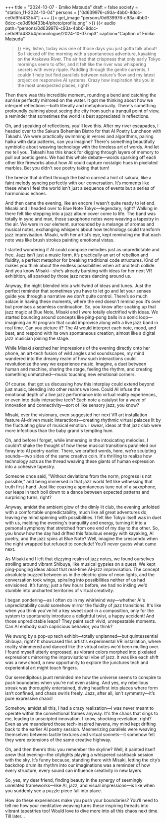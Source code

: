 +++
title = "2024-10-07 - Emiko Matsuda"
draft = false
society = "station_11-2024-10-04"
persons = ["0d639976-c93a-4bb0-8dcc-ce0d9fd433b4"]
+++
{{< get_image "persons/0d639976-c93a-4bb0-8dcc-ce0d9fd433b4/photo/profile.png" >}}
{{< audio
    path="persons/0d639976-c93a-4bb0-8dcc-ce0d9fd433b4/monologue/2024-10-07.mp3" 
    caption="Caption of Emiko Matsuda"
>}}
Hey, listen, today was one of those days you just gotta talk about!
 So I kicked off the morning with a spontaneous adventure, kayaking on the Arakawa River. The air had that crispness that only early Tokyo mornings seem to offer, and it felt like the river was whispering secrets with every ripple. Paddling through the gentle currents, I couldn't help but find parallels between nature's flow and my latest project on responsive AI systems. Crazy how inspiration hits you in the most unexpected places, right?

Then there was this incredible moment, rounding a bend and catching the sunrise perfectly mirrored on the water. It got me thinking about how we interpret reflections—both literally and metaphorically. There's something profoundly calming about seeing the city from such a tranquil point of view, a reminder that sometimes the world is best appreciated in reflections. 

Oh, and speaking of reflections, you'll love this. After my river escapades, I headed over to the Sakura Bohemian Bistro for that AI Poetry Luncheon with Takashi. We were practically swimming in verses and algorithms, pairing haiku with data patterns, can you imagine? There's something beautifully symbiotic about weaving technology with the timeless art of words. And let me tell you, Takashi has this knack for digging through layers of memory to pull out poetic gems. We had this whole debate—words sparking off each other like fireworks about how AI could capture nostalgic hues in pixelated marbles. Bet you didn't see poetry taking that turn!

The breeze that drifted through the bistro carried a hint of sakura, like a faint melody syncing perfectly with our conversation. It’s moments like these when I feel the world isn't just a sequence of events but a series of harmonious echoes.

And then came the evening, like an encore I wasn't quite ready to let end. Misaki and I headed over to Blue Note Tokyo—legendary, right? Walking in there felt like stepping into a jazz album cover come to life. The band was totally in sync and man, those saxophone notes were weaving a tapestry in the air. We were in our element, surrounded by a melange of aromas and musical notes, exchanging whispers about how technology could transform jazz improvisation. Misaki, with her artist’s eye, kept reminding me that each note was like brush strokes painting emotional vistas.

I started wondering if AI could compose melodies just as unpredictable and free. Jazz isn’t just a music form, it’s practically an art of rebellion and fluidity, a perfect metaphor for breaking traditional code structures. Kind of makes you think about the endless possibilities when art and tech collide. And you know Misaki—she’s already bursting with ideas for her next VR exhibition, all sparked by those jazz notes dancing around us.

Anyway, the night blended into a whirlwind of ideas and tunes. Just the perfect reminder that sometimes you have to let go and let your senses guide you through a narrative we don't quite control. There’s so much solace in having these moments, where the end doesn’t remind you it’s over but promises a seamless continuation.
So, you know after soaking up that jazz magic at Blue Note, Misaki and I were totally electrified with ideas. We started bouncing around concepts like ping-pong balls in a sonic loop—imagining an AI program that could improvise along with a live jazz band in real time. Can you picture it? The AI would interpret each note, mood, and beat, and respond with its own spontaneous creation, almost like a digital jazz musician joining the stage. 

While Misaki sketched her impressions of the evening directly onto her phone, an art-tech fusion of wild angles and soundscapes, my mind wandered into the dreamy realm of how such interactions could revolutionize the way we experience music. Imagine, a duet between human and machine, sharing the stage, feeling the rhythm, and creating something unmatched—music touching new emotional corners.

Of course, that got us discussing how this interplay could extend beyond just music, blending into other realms we love. Could AI infuse the emotional depth of a live jazz performance into virtual reality experiences, or even into daily interactive tech? Each note a catalyst for a wave of innovation and connectivity—sort of like sensory jazz, you know?

Misaki, ever the visionary, even suggested her next VR art installation feature AI-driven music interactions—creating rhythmic virtual palaces lit by the fluctuating glow of musical emotion. I swear, ideas at that jazz club were more infectious than the baby grand's tempting hum.

Oh, and before I forget, while immersing in the intoxicating melodies, I couldn’t shake the thought of how these musical transitions paralleled our foray into AI poetry earlier. There, we crafted words, here, we’re sculpting sounds—two sides of the same creative coin. It's thrilling to realize how technology acts as the thread weaving these giants of human expression into a cohesive tapestry.

Someone once said, "Without deviations from the norm, progress is not possible," and being immersed in that jazz world felt like witnessing that truth first-hand. Just like coaxing a spontaneous tune out of a saxophone, our leaps in tech boil down to a dance between expected patterns and surprising turns, right?

Anyway, amidst the ambient glow of the dimly lit club, the evening unfolded with a comfortable unpredictability, much like all great adventures do, leaving my mind spinning with possibilities. I felt like Tokyo itself was in duet with us, melding the evening's tranquility and energy, turning it into a personal symphony that stretched from one end of my day to the other.
So, you know how the day had drifted this fabulous energy with kayaking, AI poetry, and the jazz spins at Blue Note? Well, imagine the crescendo when the night wrapped but refused to conclude! You’ll never guess what came next.

As Misaki and I left that dizzying realm of jazz notes, we found ourselves strolling around vibrant Shibuya, like musical gypsies on a quest. We kept ping-ponging ideas about that real-time AI-jazz improvisation. The concept absolutely buzzed between us in the electric glow of neon lights, and the conversation took wings, spiraling into possibilities neither of us had envisioned. It’s funny; just a few hours before, we had no inkling we'd stumble into uncharted territories of virtual creativity.

I began pondering—as I often do in my whirlwind way—whether AI's unpredictability could somehow mirror the fluidity of jazz transitions. It's like when you think you've hit a key sweet spot in a composition, only for the system to spontaneity introduce a delightful twist, a happy accident! And those unpredictable leaps? They paint such vivid, unrepeatable moments. Can AI embody such capricious behavior, you think?

We swung by a pop-up tech exhibit—totally unplanned—but quintessential Shibuya, right? It showcased this artist's experimental VR installation, where reality shimmered and danced like the virtual notes we'd been mulling over. I found myself utterly engrossed, as vibrant colors morphed into pixelated expressions mirroring the improvisational vibe of jazz. It was like each shift was a new chord, a new opportunity to explore the junctures tech and experiential art might touch fingers.

Our serendipitous jaunt reminded me how the universe seems to conspire to push boundaries when you’re not even asking. And yes, my rebellious streak was thoroughly entertained, diving headfirst into places where form isn’t confined, and chaos swirls freely. Jazz, after all, isn’t symmetry—it’s pure expressive chaos!

Somehow, amidst all this, I had a crazy realization—I was never meant to operate within the conventional frames anyway. It's the chaos that sings to me, leading to unscripted innovation. I know, shocking revelation, right? Even as we meandered those tech-inspired havens, my mind kept drifting back to the earlier AI poetry session. Mesmerizing parallels were weaving themselves between tactile textures and virtual sonnets—it somehow felt they were extensions of the same creative highway.

Oh, and then there’s this: you remember the skyline? Well, it painted itself anew that evening—the citylights playing a whispered cashback session with the sky. It’s funny because, standing there with Misaki, letting the city’s backdrop drum its rhythm into our imaginations was a reminder of how every structure, every sound can influence creativity in new layers.

So, yes, my dear friend, finding beauty in the synergy of seemingly unrelated frameworks—like AI, jazz, and visual impressions—is like when you suddenly see a puzzle piece fall into place. 

How do these experiences make you push your boundaries? You’ll need to tell me how your meditative weaving turns these inspiring threads into vibrant tapestries too!
Would love to dive more into all this chaos next time. Till later...
